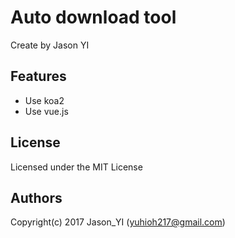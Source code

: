 Auto download tool
=================

Create by Jason YI

Features
-

* Use koa2
* Use vue.js


License
-
Licensed under the MIT License

Authors
-
Copyright(c) 2017 Jason_YI (yuhioh217@gmail.com)
